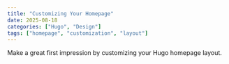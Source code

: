 ```yaml
---
title: "Customizing Your Homepage"
date: 2025-08-18
categories: ["Hugo", "Design"]
tags: ["homepage", "customization", "layout"]
---
```


Make a great first impression by customizing your Hugo homepage layout.